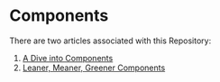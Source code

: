 # Components

There are two articles associated with this Repository:

1. [A Dive into Components](./Documents/A-Deep-Dive-into-the-Component/Introduction.md)
2. [Leaner, Meaner, Greener Components](./Documents/Leaner-Meaner-Greener-Components.md)
